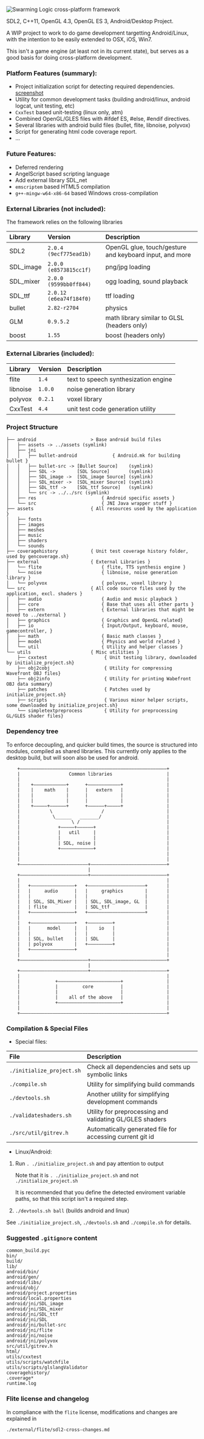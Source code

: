 ![Swarming Logic cross-platform framework](https://raw.githubusercontent.com/swarminglogic/sdl2-cross/master/doc/swl_logo.png)

SDL2, C++11, OpenGL 4.3, OpenGL ES 3, Android/Desktop Project.

A WIP project to work to do game development targetting Android/Linux,
with the intention to be easily extended to OSX, iOS, Win7.

This isn't a game engine (at least not in its current state), but serves as a good basis for doing cross-platform development.

### Platform Features (summary):
* Project initialization script for detecting required dependencies. [screenshot](https://raw.githubusercontent.com/swarminglogic/sdl2-cross/master/doc/initialize_project.png)
* Utility for common development tasks (building android/linux, android logcat, unit testing, etc)
* `CxxTest` based unit-testing (linux only, atm)
* Combined OpenGL/GLES files with #ifdef ES, #else, #endif directives.
* Several libraries with android build files (bullet, flite, libnoise, polyvox)
* Script for generating html code coverage report.
* ...

### Future Features:
* Deferred rendering
* AngelScript based scripting language
* Add external library SDL_net
* `emscriptem` based HTML5 compilation
* `g++-mingw-w64-x86-64` based Windows cross-compilation


### External Libraries (not included):
The framework relies on the following libraries

| Library    | Version                | Description                                             |
| :--------- | :--------------------- | :------------------------------------------------------ |
| SDL2       | `2.0.4 (9ecf775ead1b)` | OpenGL glue, touch/gesture and keyboard input, and more |
| SDL_image  | `2.0.0 (e8573815cc1f)` | png/jpg loading                                         |
| SDL_mixer  | `2.0.0 (9599bb0ff844)` | ogg loading, sound playback                             |
| SDL_ttf    | `2.0.12 (e6ea74f184f0)`| ttf loading                                             |
| bullet     | `2.82-r2704`           | physics                                                 |
| GLM        | `0.9.5.2`              | math library similar to GLSL (headers only)             |
| boost      | `1.55`                 | boost (headers only)                                    |


### External Libraries (included):
| Library    | Version                | Description                                             |
| :--------- | :--------------------- | :------------------------------------------------------ |
| flite      | `1.4`                  | text to speech synthesization engine                    |
| libnoise   | `1.0.0`                | noise generation library                                |
| polyvox    | `0.2.1`                | voxel library                                           |
| CxxTest    | `4.4`                  | unit test code generation utility                       |


### Project Structure
```
├── android                    > Base android build files
│   ├── assets -> ../assets (symlink)
│   ├── jni
│   │   ├── bullet-android             { Android.mk for building bullet }
│   │   ├── bullet-src -> [Bullet Source]    (symlink)
│   │   ├── SDL ->        [SDL Source]       (symlink)
│   │   ├── SDL_image ->  [SDL_image Source] (symlink)
│   │   ├── SDL_mixer ->  [SDL_mixer Source] (symlink)
│   │   ├── SDL_ttf ->    [SDL_ttf Source]   (symlink)
│   │   └── src -> ../../src (symlink)
│   ├── res                        { Android specific assets }
│   └── src                        { JNI Java wrapper stuff }
├── assets                     { All resources used by the application }
│   ├── fonts
│   ├── images
│   ├── meshes
│   ├── music
│   ├── shaders
│   └── sounds
├── coveragehistory            { Unit test coverage history folder, used by gencoverage.sh}
├── external                   { External Libraries }
│   └── flite                      { flite, TTS synthesis engine }
│   └── noise                      { libnoise, noise generation library }
│   └── polyvox                    { polyvox, voxel library }
└── src                        { All code source files used by the application, excl. shaders }
│   ├── audio                      { Audio and music playback }
│   ├── core                       { Base that uses all other parts }
│   ├── extern                     { External libraries that might be moved to ../external }
│   ├── graphics                   { Graphics and OpenGL related}
│   ├── io                         { Input/Output, keyboard, mouse, gamecontroller, }
│   ├── math                       { Basic math classes }
│   ├── model                      { Physics and world related }
│   └── util                       { Utility and helper classes }
└── utils                      { Misc utilities }
    ├── cxxtest                     { Unit testing library, downloaded by initialize_project.sh}
    ├── obj2cobj                    { Utility for compressing Wavefront OBJ files}
    ├── obj2info                    { Utility for printing Wabefront OBJ data summary}
    ├── patches                     { Patches used by initialize_project.sh}
    ├── scripts                     { Various minor helper scripts, some downloaded by initialize_project.sh}
    └── simpletextpreprocess        { Utility for preprocessing GL/GLES shader files}
```

### Dependency tree

To enforce decoupling, and quicker build times, the source is structured into
modules, compiled as shared libraries. This currently only applies to the
desktop build, but will soon also be used for android.

```
    +––––––––––––––––––––––––––––––––––––––––––––––––––––––+
    |                  Common libraries                    |
    |                                                      |
    |    +––––––––––––+      +––––––––––––+                |
    |    |    math    |      |   extern   |                |
    |    |            |      |            |                |
    |    |            |      |            |                |
    |    +–––––+––––––+      +––––––+–––––+                |
    |           \                  /                       |
    |            \______   _______/                        |
    |                   \ /                                |
    |              +–––––+––––––+                          |
    |              |   util     |                          |
    |              |            |                          |
    |              | SDL, noise |                          |
    |              +––––––––––––+                          |
    |                                                      |
    |                                                      |
    +–––––––––––––––––––––––––+––––––––––––––––––––––––––––+
                              |
    +–––––––––––––––––––––––––+––––––––––––––––––––––––––––+
    |                                                      |
    |   +––––––––––––––––+   +–––––––––––––––––––––+       |
    |   |     audio      |   |     graphics        |       |
    |   |                |   |                     |       |
    |   | SDL, SDL_Mixer |   | SDL, SDL_image, GL  |       |
    |   | flite          |   | SDL_ttf             |       |
    |   +––––––––––––––––+   +–––––––––––––––––––––+       |
    |                                                      |
    |   +––––––––––––––––+   +–––––––––+                   |
    |   |      model     |   |    io   |                   |
    |   |                |   |         |                   |
    |   | SDL, bullet    |   | SDL     |                   |
    |   | polyvox        |   +–––––––––+                   |
    |   +––––––––––––––––+                                 |
    |                                                      |
    +–––––––––––––––––––––––––+––––––––––––––––––––––––––––+
                              |
    +–––––––––––––––––––––––––+––––––––––––––––––––––––––––+
    |                                                      |
    |             +–––––––––––––––––––––––+                |
    |             |         core          |                |
    |             |                       |                |
    |             |    all of the above   |                |
    |             +–––––––––––––––––––––––+                |
    |                                                      |
    +––––––––––––––––––––––––––––––––––––––––––––––––––––––+
```


### Compilation & Special Files
* Special files:

| File    | Description |
| :--------------------------------- | :-------------------------------------------------------- |
| `./initialize_project.sh`          | Check all dependencies and sets up symbolic links         |
| `./compile.sh`                     | Utility for simplifying build commands                    |
| `./devtools.sh`                    | Another utility for simplifying development commands      |
| `./validateshaders.sh`             | Utility for preprocessing and validating GL/GLES shaders  |
| `./src/util/gitrev.h`              | Automatically generated file for accessing current git id |

* Linux/Android:

1. Run `. ./initialize_project.sh` and pay attention to output

   Note that it is `. ./initialize_project.sh` and not `./initialize_project.sh`

   It is recommended that you define the detected enviroment variable paths, so that this script isn't a required step.

1. `./devtools.sh ball` (builds android and linux)

See `./initialize_project.sh`, `./devtools.sh` and `./compile.sh` for details.

### Suggested `.gitignore` content
```
common_build.pyc
bin/
build/
lib/
android/bin/
android/gen/
android/libs/
android/obj/
android/project.properties
android/local.properties
android/jni/SDL_image
android/jni/SDL_mixer
android/jni/SDL_ttf
android/jni/SDL
android/jni/bullet-src
android/jni/flite
android/jni/noise
android/jni/polyvox
src/util/gitrev.h
html/
utils/cxxtest
utils/scripts/watchfile
utils/scripts/glslangValidator
coveragehistory/
.coverage*
runtime.log
```

### Flite license and changelog

In compliance with the `flite` license, modifications and changes are explained in

`./external/flite/sdl2-cross-changes.md`

